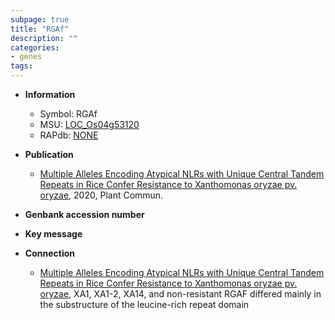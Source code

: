 ```yaml
---
subpage: true
title: "RGAf"
description: ""
categories:
- genes
tags: 
---
```


* **Information**  
    + Symbol: RGAf  
    + MSU: [LOC_Os04g53120](http://rice.plantbiology.msu.edu/cgi-bin/ORF_infopage.cgi?orf=LOC_Os04g53120)  
    + RAPdb: [NONE](http://rapdb.dna.affrc.go.jp/viewer/gbrowse_details/irgsp1?name=NONE)  

* **Publication**  
    + [Multiple Alleles Encoding Atypical NLRs with Unique Central Tandem Repeats in Rice Confer Resistance to Xanthomonas oryzae pv. oryzae](http://www.ncbi.nlm.nih.gov/pubmed?term=Multiple+Alleles+Encoding+Atypical+NLRs+with+Unique+Central+Tandem+Repeats+in+Rice+Confer+Resistance+to+Xanthomonas+oryzae+pv.+oryzae%5BTitle%5D), 2020, Plant Commun.

* **Genbank accession number**  

* **Key message**  

* **Connection**  
    + [Multiple Alleles Encoding Atypical NLRs with Unique Central Tandem Repeats in Rice Confer Resistance to Xanthomonas oryzae pv. oryzae](http://www.ncbi.nlm.nih.gov/pubmed?term=Multiple+Alleles+Encoding+Atypical+NLRs+with+Unique+Central+Tandem+Repeats+in+Rice+Confer+Resistance+to+Xanthomonas+oryzae+pv.+oryzae%5BTitle%5D),  XA1, XA1-2, XA14, and non-resistant RGAF differed mainly in the substructure of the leucine-rich repeat domain



